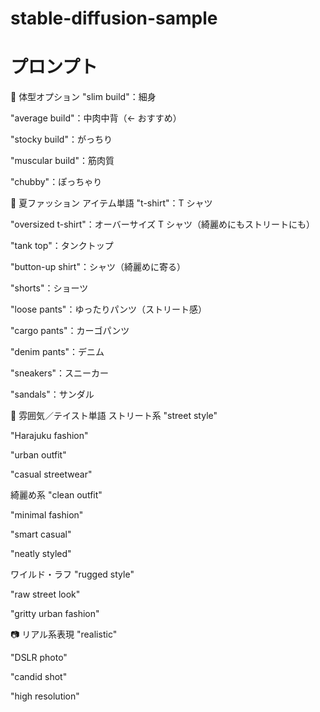 # stable-diffusion-sample

# プロンプト

🎽 体型オプション
"slim build"：細身

"average build"：中肉中背（← おすすめ）

"stocky build"：がっちり

"muscular build"：筋肉質

"chubby"：ぽっちゃり

👕 夏ファッション アイテム単語
"t-shirt"：T シャツ

"oversized t-shirt"：オーバーサイズ T シャツ（綺麗めにもストリートにも）

"tank top"：タンクトップ

"button-up shirt"：シャツ（綺麗めに寄る）

"shorts"：ショーツ

"loose pants"：ゆったりパンツ（ストリート感）

"cargo pants"：カーゴパンツ

"denim pants"：デニム

"sneakers"：スニーカー

"sandals"：サンダル

🧼 雰囲気／テイスト単語
ストリート系
"street style"

"Harajuku fashion"

"urban outfit"

"casual streetwear"

綺麗め系
"clean outfit"

"minimal fashion"

"smart casual"

"neatly styled"

ワイルド・ラフ
"rugged style"

"raw street look"

"gritty urban fashion"

📷 リアル系表現
"realistic"

"DSLR photo"

"candid shot"

"high resolution"
